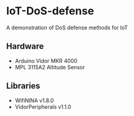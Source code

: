 # IoT-DoS-defense
A demonstration of DoS defense methods for IoT

## Hardware
- Arduino Vidor MKR 4000
- MPL 3115A2 Altitude Sensor

## Libraries
- WifiNINA v1.8.0
- VidorPeripherals v1.1.0
